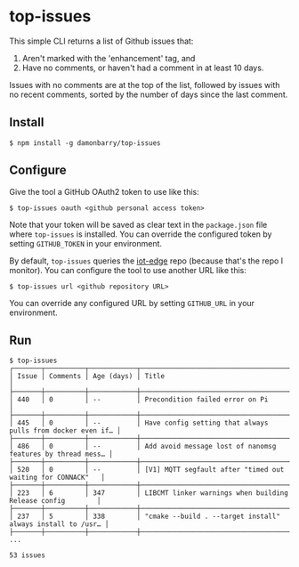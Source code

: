# top-issues
This simple CLI returns a list of Github issues that:
1. Aren't marked with the 'enhancement' tag, and
2. Have no comments, or haven't had a comment in at least 10 days.

Issues with no comments are at the top of the list, followed by issues with no recent comments, sorted by the number of days since the last comment.

## Install

```
$ npm install -g damonbarry/top-issues
```

## Configure

Give the tool a GitHub OAuth2 token to use like this:

```
$ top-issues oauth <github personal access token>
```

Note that your token will be saved as clear text in the `package.json` file where `top-issues` is installed. You can override the configured token by setting `GITHUB_TOKEN` in your environment.

By default, `top-issues` queries the [iot-edge](https://github.com/Azure/iot-edge.git) repo (because that's the repo I monitor). You can configure the tool to use another URL like this:

```
$ top-issues url <github repository URL>
```

You can override any configured URL by setting `GITHUB_URL` in your environment.

## Run

```
$ top-issues
┌───────┬──────────┬────────────┬────────────────────────────────────────────────────────────┐
│ Issue │ Comments │ Age (days) │ Title                                                      │
├───────┼──────────┼────────────┼────────────────────────────────────────────────────────────┤
│ 440   │ 0        │ --         │ Precondition failed error on Pi                            │
├───────┼──────────┼────────────┼────────────────────────────────────────────────────────────┤
│ 445   │ 0        │ --         │ Have config setting that always pulls from docker even if… │
├───────┼──────────┼────────────┼────────────────────────────────────────────────────────────┤
│ 486   │ 0        │ --         │ Add avoid message lost of nanomsg features by thread mess… │
├───────┼──────────┼────────────┼────────────────────────────────────────────────────────────┤
│ 520   │ 0        │ --         │ [V1] MQTT segfault after "timed out waiting for CONNACK"   │
├───────┼──────────┼────────────┼────────────────────────────────────────────────────────────┤
│ 223   │ 6        │ 347        │ LIBCMT linker warnings when building Release config        │
├───────┼──────────┼────────────┼────────────────────────────────────────────────────────────┤
│ 237   │ 5        │ 338        │ "cmake --build . --target install" always install to /usr… │
├───────┼──────────┼────────────┼────────────────────────────────────────────────────────────┤
...

53 issues
```
